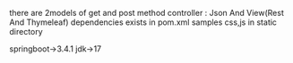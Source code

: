 there are 2models of get and post method controller :
Json And View(Rest And Thymeleaf)
dependencies exists in pom.xml
samples css,js in static directory

springboot->3.4.1
jdk->17


